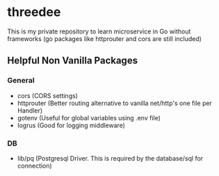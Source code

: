 # threedee
This is my private repository to learn microservice in Go without frameworks (go packages like httprouter and cors are still included)

## Helpful Non Vanilla Packages
### General
- cors          (CORS settings)
- httprouter    (Better routing alternative to vanilla net/http's one file per Handler)
- gotenv        (Useful for global variables using .env file)
- logrus        (Good for logging middleware)

### DB
- lib/pq        (Postgresql Driver. This is required by the database/sql for connection)


